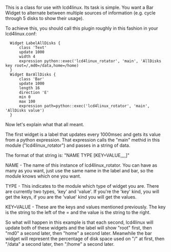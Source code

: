 This is a class for use with lcd4linux. Its task is simple.
You want a Bar Widget to alternate between multiple sources
of information (e.g. cycle through 5 disks to show their usage).

To achieve this, you should call this plugin roughly in this
fashion in your lcd4linux.conf:

      Widget LabelAllDisks {
          class 'Text'
          update 1000
          width 4
          expression python::exec('lcd4linux_rotator', 'main', 'AllDisks key root=/,md0=/data,home=/home)
      }
      Widget BarAllDisks {
          class 'Bar'
          update 1000
          length 16
          direction 'E'
          min 0
          max 100
          expression path=python::exec('lcd4linux_rotator', 'main', 'AllDisks value')
      }

Now let's explain what that all meant.

The first widget is a label that updates every 1000msec and gets its value
from a python expression. That expression calls the "main" methid in this
module ("lcd4linux_rotator") and passes in a string of data.

The format of that string is: "NAME TYPE [KEY=VALUE,,,,]"

NAME - The name of this instance of lcd4linux_rotator. You can have as many as
you want, just use the same name in the label and bar, so the module knows
which one you want.

TYPE - This indicates to the module which type of widget you are. There are
currently two types, 'key' and 'value'. If you're the 'key' kind, you
will get the keys, if you are the 'value' kind you will get the values.

KEY=VALUE - These are the keys and values mentioned previously. The key is
the string to the left of the = and the value is the string to the right.


So what will happen in this example is that each second, lcd4linux will
update both of these widgets and the label will show "root" first, then
"md0" a second later, then "home" a second later.
Meanwhile the bar widget will represent the percentage of disk space used
on "/" at first, then "/data" a second later, then "/home" a second later.

